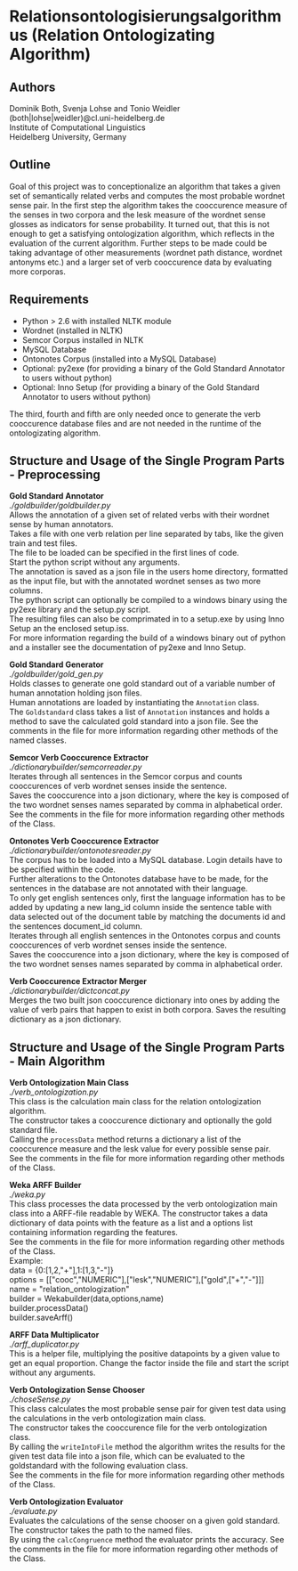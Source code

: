 Relationsontologisierungsalgorithmus (Relation Ontologizating Algorithm)
========================================================================

Authors
-------
Dominik Both, Svenja Lohse and Tonio Weidler  
(both|lohse|weidler)@cl.uni-heidelberg.de  
Institute of Computational Linguistics  
Heidelberg University, Germany  

Outline
----
Goal of this project was to conceptionalize an algorithm that takes a given set of semantically related verbs and computes the most probable wordnet sense pair.
In the first step the algorithm takes the cooccurence measure of the senses in two corpora and the lesk measure of the wordnet sense glosses as indicators for sense probability.
It turned out, that this is not enough to get a satisfying ontologization algorithm, which reflects in the evaluation of the current algorithm.
Further steps to be made could be taking advantage of other measurements (wordnet path distance, wordnet antonyms etc.) and a larger set of verb cooccurence data by evaluating more corporas.

Requirements
------------
* Python > 2.6 with installed NLTK module
* Wordnet (installed in NLTK)
* Semcor Corpus installed in NLTK
* MySQL Database
* Ontonotes Corpus (installed into a MySQL Database)
* Optional: py2exe (for providing a binary of the Gold Standard Annotator to users without python)
* Optional: Inno Setup (for providing a binary of the Gold Standard Annotator to users without python)

The third, fourth and fifth are only needed once to generate the verb cooccurence database files and are not needed in the runtime of the ontologizating algorithm.

Structure and Usage of the Single Program Parts - Preprocessing
---------------------------------------------------------------
**Gold Standard Annotator**  
*./goldbuilder/goldbuilder.py*  
Allows the annotation of a given set of related verbs with their wordnet sense by human annotators.  
Takes a file with one verb relation per line separated by tabs, like the given train and test files.  
The file to be loaded can be specified in the first lines of code.  
Start the python script without any arguments.   
The annotation is saved as a json file in the users home directory, formatted as the input file, but with the annotated wordnet senses as two more columns.  
The python script can optionally be compiled to a windows binary using the py2exe library and the setup.py script.   
The resulting files can also be comprimated in to a setup.exe by using Inno Setup an the enclosed setup.iss.  
For more information regarding the build of a windows binary out of python and a installer see the documentation of py2exe and Inno Setup.  

**Gold Standard Generator**  
*./goldbuilder/gold_gen.py*  
Holds classes to generate one gold standard out of a variable number of human annotation holding json files.  
Human annotations are loaded by instantiating the `Annotation` class.  
The `Goldstandard` class takes a list of `Annotation` instances and holds a method to save the calculated  gold standard into a json file.
See the comments in the file for more information regarding other methods of the named classes.

**Semcor Verb Cooccurence Extractor**  
*./dictionarybuilder/semcorreader.py*  
Iterates through all sentences in the Semcor corpus and counts cooccurences of verb wordnet senses inside the sentence.  
Saves the cooccurence into a json dictionary, where the key is composed of the two wordnet senses names separated by comma in alphabetical order.  
See the comments in the file for more information regarding other methods of the Class.

**Ontonotes Verb Cooccurence Extractor**  
*./dictionarybuilder/ontonotesreader.py*  
The corpus has to be loaded into a MySQL database. Login details have to be specified within the code.  
Further alterations to the Ontonotes database have to be made, for the sentences in the database are not annotated with their language.  
To only get english sentences only, first the language information has to be added by updating a new lang_id column inside the sentence table with data selected out of the document table by matching the documents id and the sentences document_id column.  
Iterates through all english sentences in the Ontonotes corpus and counts cooccurences of verb wordnet senses inside the sentence.  
Saves the cooccurence into a json dictionary, where the key is composed of the two wordnet senses names separated by comma in alphabetical order.  

**Verb Cooccurence Extractor Merger**  
*./dictionarybuilder/dictconcat.py*  
Merges the two built json cooccurence dictionary into ones by adding the value of verb pairs that happen to exist in both corpora. Saves the resulting dictionary as a json dictionary.

Structure and Usage of the Single Program Parts - Main Algorithm
----------------------------------------------------------------
**Verb Ontologization Main Class**  
*./verb_ontologization.py*  
This class is the calculation main class for the relation ontologization algorithm.  
The constructor takes a cooccurence dictionary and optionally the gold standard file.  
Calling the `processData` method returns a dictionary a list of the cooccurence measure and the lesk value for every possible sense pair.   
See the comments in the file for more information regarding other methods of the Class.  

**Weka ARFF Builder**  
*./weka.py*  
This class processes the data processed by the verb ontologization main class into a ARFF-file readable by WEKA.
The constructor takes a data dictionary of data points with the feature as a list and a options list containing information regarding the features.  
See the comments in the file for more information regarding other methods of the Class.  
Example:  
    data = {0:[1,2,"+"],1:[1,3,"-"]}  
    options = [["cooc","NUMERIC"],["lesk","NUMERIC"],["gold",["+","-"]]]  
    name = "relation_ontologization"  
    builder = Wekabuilder(data,options,name)  
    builder.processData()  
    builder.saveArff()  

**ARFF Data Multiplicator**  
*./arff_duplicator.py*  
This is a helper file, multiplying the positive datapoints by a given value to get an equal proportion. 
Change the factor inside the file and start the script without any arguments.

**Verb Ontologization Sense Chooser**  
*./choseSense.py*  
This class calculates the most probable sense pair for given test data using the calculations in the verb ontologization main class.  
The constructor takes the cooccurence file for the verb ontologization class.  
By calling the `writeIntoFile` method the algorithm writes the results for the given test data file into a json file, which can be evaluated to the goldstandard with the following evaluation class.  
See the comments in the file for more information regarding other methods of the Class. 

**Verb Ontologization Evaluator**  
*./evaluate.py*  
Evaluates the calculations of the sense chooser on a given gold standard.  
The constructor takes the path to the named files.  
By using the `calcCongruence` method the evaluator prints the accuracy.
See the comments in the file for more information regarding other methods of the Class. 
